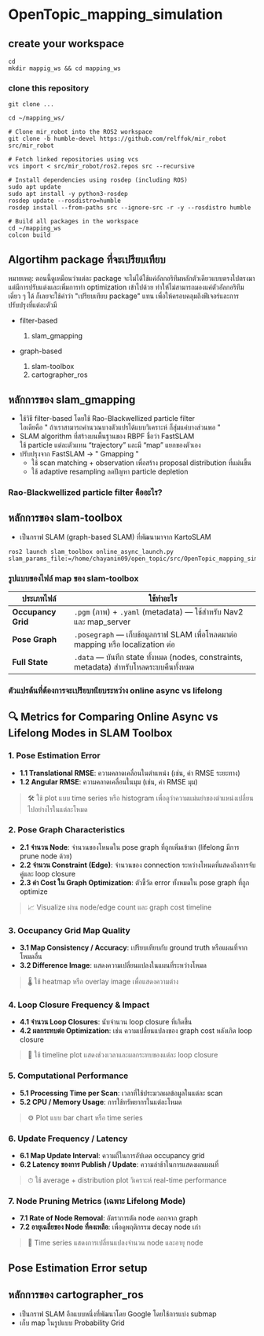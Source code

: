 # OpenTopic_mapping_simulation

## create your workspace
```
cd
mkdir mappig_ws && cd mapping_ws
```

### clone this repository
```
git clone ...
```
```
cd ~/mapping_ws/

# Clone mir_robot into the ROS2 workspace
git clone -b humble-devel https://github.com/relffok/mir_robot src/mir_robot

# Fetch linked repositories using vcs
vcs import < src/mir_robot/ros2.repos src --recursive

# Install dependencies using rosdep (including ROS)
sudo apt update
sudo apt install -y python3-rosdep
rosdep update --rosdistro=humble
rosdep install --from-paths src --ignore-src -r -y --rosdistro humble

# Build all packages in the workspace
cd ~/mapping_ws
colcon build
```

## Algortihm package ที่จะเปรียบเทียบ
หมายเหตุ: ตอนนี้ดูเหมือนว่าแต่ละ package จะไม่ได้ใช้แค่อัลกอริทึมหลักตัวเดียวแบบตรงไปตรงมา แต่มีการปรับแต่งและเพิ่มการทำ optimization เข้าไปด้วย ทำให้ไม่สามารถมองแค่ตัวอัลกอริทึมเดี่ยว ๆ ได้ ก็เลยจะใช้คำว่า "เปรียบเทียบ package" แทน เพื่อให้ครอบคลุมถึงฟีเจอร์และการปรับปรุงที่แต่ละตัวมี

- filter-based
    1. slam_gmapping

- graph-based
    1. slam-toolbox
    2. cartographer_ros

## หลักการของ slam_gmapping
- ใช้วิธี filter-based โดยใช้ Rao-Blackwellized particle filter<br> ไอเดียคือ " ถ้าเราสามารถคำนวณบางตัวแปรได้แบบวิเคราะห์ ก็สุ่มแค่บางส่วนพอ "
- SLAM algorithm ที่สร้างบนพื้นฐานของ RBPF ชื่อว่า FastSLAM <br>
ใช้ particle แต่ละตัวแทน “trajectory” และมี “map” แยกของตัวเอง
- ปรับปรุงจาก FastSLAM -> " Gmapping "
    - ใช้ scan matching + observation เพื่อสร้าง proposal distribution ที่แม่นขึ้น
    - ใช้ adaptive resampling ลดปัญหา particle depletion
### Rao-Blackwellized particle filter คืออะไร?


## หลักการของ slam-toolbox
- เป็นกราฟ SLAM (graph-based SLAM) ที่พัฒนามาจาก KartoSLAM

```
ros2 launch slam_toolbox online_async_launch.py slam_params_file:=/home/chayanin09/open_topic/src/OpenTopic_mapping_simulation/robot_slam_toolbox/config/mapper_params_online_async.yaml
```
### รูปแบบของไฟล์ map ของ slam-toolbox
| ประเภทไฟล์       | ใช้ทำอะไร |
|------------------|------------|
| **Occupancy Grid** | `.pgm` (ภาพ) + `.yaml` (metadata) — ใช้สำหรับ Nav2 และ map_server |
| **Pose Graph**     | `.posegraph` — เก็บข้อมูลกราฟ SLAM เพื่อโหลดมาต่อ mapping หรือ localization ต่อ |
| **Full State**     | `.data` — บันทึก state ทั้งหมด (nodes, constraints, metadata) สำหรับโหลดระบบคืนทั้งหมด |

### ตัวแปรต้นที่ต้องการจะเปรียบทเียบระหว่าง online async vs lifelong

## 🔍 Metrics for Comparing Online Async vs Lifelong Modes in SLAM Toolbox

### 1. Pose Estimation Error
- **1.1 Translational RMSE**: ความคลาดเคลื่อนในตำแหน่ง (เช่น, ค่า RMSE ระยะทาง)
- **1.2 Angular RMSE**: ความคลาดเคลื่อนในมุม (เช่น, ค่า RMSE มุม)
> 🛠 ใช้ plot แบบ time series หรือ histogram เพื่อดูว่าความแม่นยำของตำแหน่งเปลี่ยนไปอย่างไรในแต่ละโหมด

### 2. Pose Graph Characteristics
- **2.1 จำนวน Node**: จำนวนของโหนดใน pose graph ที่ถูกเพิ่มเข้ามา (lifelong มีการ prune node ด้วย)
- **2.2 จำนวน Constraint (Edge)**: จำนวนของ connection ระหว่างโหนดที่แสดงถึงการจับคู่และ loop closure
- **2.3 ค่า Cost ใน Graph Optimization**: ตัวชี้วัด error ทั้งหมดใน pose graph ที่ถูก optimize
> 📈 Visualize ผ่าน node/edge count และ graph cost timeline

### 3. Occupancy Grid Map Quality
- **3.1 Map Consistency / Accuracy**: เปรียบเทียบกับ ground truth หรือแผนที่จากโหมดอื่น
- **3.2 Difference Image**: แสดงความเปลี่ยนแปลงในแผนที่ระหว่างโหมด
> 🌡 ใช้ heatmap หรือ overlay image เพื่อแสดงความต่าง

### 4. Loop Closure Frequency & Impact
- **4.1 จำนวน Loop Closures**: นับจำนวน loop closure ที่เกิดขึ้น
- **4.2 ผลกระทบต่อ Optimization**: เช่น ความเปลี่ยนแปลงของ graph cost หลังเกิด loop closure
> 🧭 ใช้ timeline plot แสดงช่วงเวลาและผลกระทบของแต่ละ loop closure

### 5. Computational Performance
- **5.1 Processing Time per Scan**: เวลาที่ใช้ประมวลผลข้อมูลในแต่ละ scan
- **5.2 CPU / Memory Usage**: การใช้ทรัพยากรในแต่ละโหมด
> ⚙️ Plot แบบ bar chart หรือ time series

### 6. Update Frequency / Latency
- **6.1 Map Update Interval**: ความถี่ในการอัปเดต occupancy grid
- **6.2 Latency ของการ Publish / Update**: ความล่าช้าในการแสดงผลแผนที่
> ⏱ ใช้ average + distribution plot วิเคราะห์ real-time performance

### 7. Node Pruning Metrics (เฉพาะ Lifelong Mode)
- **7.1 Rate of Node Removal**: อัตราการตัด node ออกจาก graph
- **7.2 อายุเฉลี่ยของ Node ที่คงเหลือ**: เพื่อดูพฤติกรรม decay node เก่า
> 🌿 Time series แสดงการเปลี่ยนแปลงจำนวน node และอายุ node


## Pose Estimation Error setup



## หลักการของ cartographer_ros
- เป็นกราฟ SLAM อีกแบบหนึ่งที่พัฒนาโดย Google โดยใช้การแบ่ง submap
- เก็บ map ในรูปแบบ Probability Grid 

